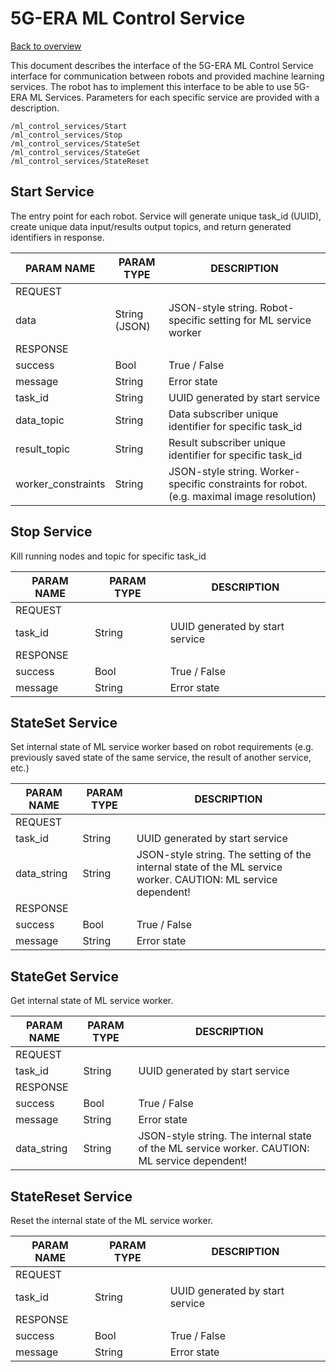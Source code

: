 # 5G-ERA ML Control Service

[Back to overview](../README.md)

This document describes the interface of the 5G-ERA ML Control Service interface for communication between robots and provided machine learning services. The robot has to implement this interface to be able to use 5G-ERA ML Services. Parameters for each specific service are provided with a description.


```ros
/ml_control_services/Start
/ml_control_services/Stop
/ml_control_services/StateSet
/ml_control_services/StateGet
/ml_control_services/StateReset
```

## Start Service
The entry point for each robot. Service will generate unique task_id (UUID), create unique data input/results output topics, and return generated identifiers in response.


| PARAM NAME | PARAM TYPE | DESCRIPTION |
| ---------- | ---------- | ----------- |
| REQUEST  |
| data | String (JSON) | JSON-style string. Robot-specific setting for ML service worker |
| RESPONSE | 
| success | Bool | True / False |
| message | String | Error state |
| task_id | String | UUID generated by start service |
| data_topic | String | Data subscriber unique identifier for specific task_id |
| result_topic | String | Result subscriber unique identifier for specific task_id |
| worker_constraints | String | JSON-style string. Worker-specific constraints for robot. (e.g. maximal image resolution) |


## Stop Service

Kill running nodes and topic for specific task_id

| PARAM NAME | PARAM TYPE | DESCRIPTION |
| ---------- | ---------- | ----------- |
| REQUEST   |
| task_id | String | UUID generated by start service |
| RESPONSE | 
| success | Bool | True / False |
| message | String | Error state |


## StateSet Service

Set internal state of ML service worker based on robot requirements (e.g. previously saved state of the same service, the result of another service, etc.)

| PARAM NAME | PARAM TYPE | DESCRIPTION |
| ---------- | ---------- | ----------- |
| REQUEST   |
| task_id | String | UUID generated by start service |
| data_string | String | JSON-style string. The setting of the internal state of the ML service worker. CAUTION: ML service dependent! |
| RESPONSE | 
| success | Bool | True / False |
| message | String | Error state |

## StateGet Service

Get internal state of ML service worker.

| PARAM NAME | PARAM TYPE | DESCRIPTION |
| ---------- | ---------- | ----------- |
| REQUEST   |
| task_id | String | UUID generated by start service |
| RESPONSE | 
| success | Bool | True / False |
| message | String | Error state |
| data_string | String | JSON-style string. The internal state of the ML service worker. CAUTION: ML service dependent! |

## StateReset Service

Reset the internal state of the ML service worker.

| PARAM NAME | PARAM TYPE | DESCRIPTION |
| ---------- | ---------- | ----------- |
| REQUEST   |
| task_id | String | UUID generated by start service |
| RESPONSE | 
| success | Bool | True / False |
| message | String | Error state |
